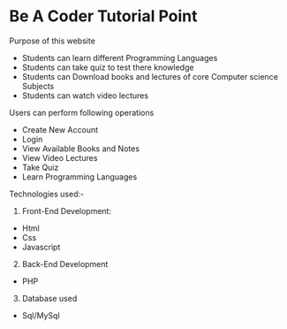 # Be A Coder Tutorial Point 

Purpose of this website
- Students can learn different Programming Languages
- Students can take quiz to test there knowledge 
- Students can Download books and lectures of core Computer science Subjects
- Students can watch video lectures


Users can perform following operations
- Create New Account
- Login
- View Available Books and Notes
- View Video Lectures
- Take Quiz
- Learn Programming Languages

Technologies used:-
1. Front-End Development:
- Html
- Css
- Javascript

2. Back-End Development
- PHP

3. Database used
- Sql/MySql

